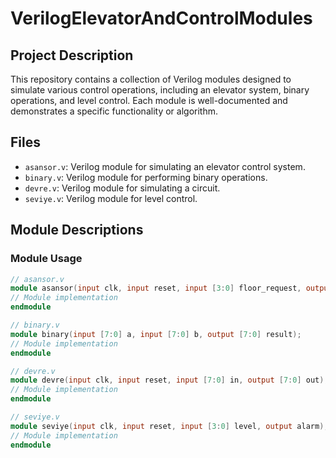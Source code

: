 ﻿# VerilogElevatorAndControlModules
## Project Description
This repository contains a collection of Verilog modules designed to simulate various control operations, including an elevator system, binary operations, and level control. Each module is well-documented and demonstrates a specific functionality or algorithm.

## Files
- `asansor.v`: Verilog module for simulating an elevator control system.
- `binary.v`: Verilog module for performing binary operations.
- `devre.v`: Verilog module for simulating a circuit.
- `seviye.v`: Verilog module for level control.

## Module Descriptions

### Module Usage
```verilog
// asansor.v
module asansor(input clk, input reset, input [3:0] floor_request, output [3:0] current_floor);
// Module implementation
endmodule

// binary.v
module binary(input [7:0] a, input [7:0] b, output [7:0] result);
// Module implementation
endmodule

// devre.v
module devre(input clk, input reset, input [7:0] in, output [7:0] out);
// Module implementation
endmodule

// seviye.v
module seviye(input clk, input reset, input [3:0] level, output alarm);
// Module implementation
endmodule
